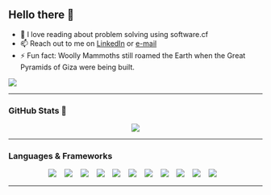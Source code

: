 ## Hello there 👋

- 🌱 I love reading about problem solving using software.cf
- 📫 Reach out to me on [LinkedIn](https://www.linkedin.com/in/bossever) or [e-mail](mailto:ashusachan01@gmail.com)
- ⚡ Fun fact: Woolly Mammoths still roamed the Earth when the Great Pyramids of Giza were being built.

![](https://komarev.com/ghpvc/?username=bossever&color=blue&style=flat-square)

______________________________________________________________________

### GitHub Stats 💯

<p align="center">
  <a href="#">
    <img src="https://github-readme-stats.vercel.app/api?username=bossever&show_icons=true&theme=dark&count_private=true&hide=stars&hide_border=true&include_all_commits=true&hide_rank=true&custom_title=bossever's+GitHub+stats"/>
  </a>
</p>

______________________________________________________________________

### Languages & Frameworks
<p align="center">
    <img src="https://img.shields.io/badge/JavaScript-323330?style=for-the-badge&logo=javascript&logoColor=F7DF1E" /> &nbsp;&nbsp;
    <img src="https://img.shields.io/badge/TypeScript-007ACC?style=for-the-badge&logo=typescript&logoColor=white" /> &nbsp;&nbsp;
    <img src="https://img.shields.io/badge/Python-3776AB?style=for-the-badge&logo=python&logoColor=white" /> &nbsp;&nbsp;
    <img src="https://img.shields.io/badge/Java-ED8B00?style=for-the-badge&logo=openjdk&logoColor=white" /> &nbsp;&nbsp;
    <img src="https://img.shields.io/badge/React-20232A?style=for-the-badge&logo=react&logoColor=61DAFB" /> &nbsp;&nbsp;
    <img src="https://img.shields.io/badge/Node.js-43853D?style=for-the-badge&logo=node.js&logoColor=white" /> &nbsp;&nbsp;
    <img src="https://img.shields.io/badge/Django-092E20?style=for-the-badge&logo=django&logoColor=green" /> &nbsp;&nbsp;
    <img src="https://img.shields.io/badge/Express.js-404D59?style=for-the-badge" /> &nbsp;&nbsp;
    <img src="https://img.shields.io/badge/Svelte-4A4A55?style=for-the-badge&logo=svelte&logoColor=FF3E00" /> &nbsp;&nbsp;
    <img src="https://img.shields.io/badge/Tailwind_CSS-38B2AC?style=for-the-badge&logo=tailwind-css&logoColor=white" /> &nbsp;&nbsp;
    <img src="https://img.shields.io/badge/Redux-593D88?style=for-the-badge&logo=redux&logoColor=white" /> &nbsp;&nbsp;
</p>

______________________________________________________________________
